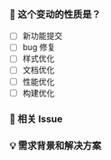 <!--
首先，感谢你的贡献！😄
-->

### 🤔 这个变动的性质是？

- [ ] 新功能提交
- [ ] bug 修复
- [ ] 样式优化
- [ ] 文档优化
- [ ] 性能优化
- [ ] 构建优化

### 🔗 相关 Issue

<!--
描述相关需求的来源，如相关的 issue 讨论链接。
-->

### 💡 需求背景和解决方案

<!--
解决的具体问题。
-->
